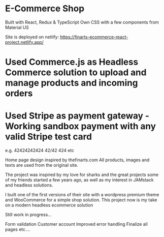 # E-Commerce Shop 
Built with React, Redux & TypeScript
Own CSS with a few components from Material US

Site is deployed on netlify: https://finarts-ecommerce-react-project.netlify.app/ 

# Used Commerce.js as Headless Commerce solution to upload and manage products and incoming orders
# Used Stripe as payment gateway - Working sandbox payment with any valid Stripe test card
e.g. 42424242424 42/42 424 etc

Home page design inspired by thefinarts.com
All products, images and texts are used from the original site.

The project was inspired by my love for sharks and the great projects some of my friends started a few years ago, as well as my interest in JAMstack and headless solutions.

I built one of the first versions of their site with a wordpress premium theme and WooCommerce for a simple shop solution. 
This project now is my take on a modern headless ecommerce solution 

Still work in progress...

Form validation
Customer account
Improved error handling
Finalize all pages
etc....



